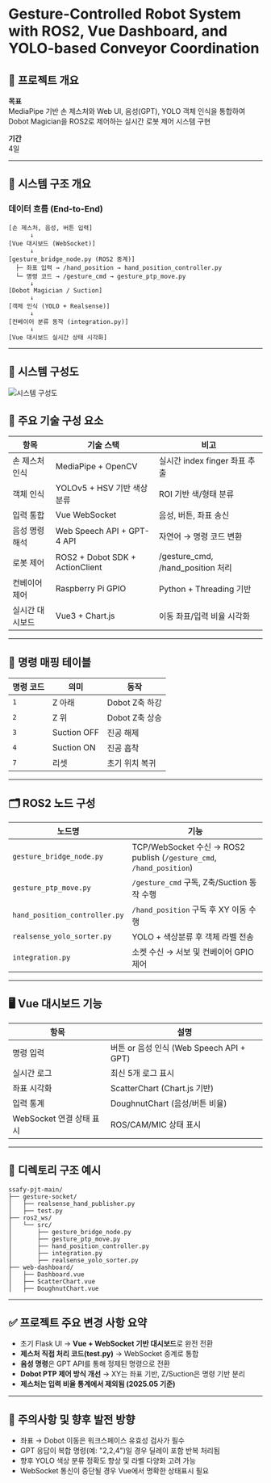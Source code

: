 
# Gesture-Controlled Robot System with ROS2, Vue Dashboard, and YOLO-based Conveyor Coordination

## 📝 프로젝트 개요

**목표**  
MediaPipe 기반 손 제스처와 Web UI, 음성(GPT), YOLO 객체 인식을 통합하여 Dobot Magician을 ROS2로 제어하는 실시간 로봇 제어 시스템 구현

**기간**  
4일

---

## 🧱 시스템 구조 개요

### 데이터 흐름 (End-to-End)

```
[손 제스처, 음성, 버튼 입력]
      ↓
[Vue 대시보드 (WebSocket)]
      ↓
[gesture_bridge_node.py (ROS2 중계)]
  ├─ 좌표 입력 → /hand_position → hand_position_controller.py
  └─ 명령 코드 → /gesture_cmd → gesture_ptp_move.py
      ↓
[Dobot Magician / Suction]
      ↓
[객체 인식 (YOLO + Realsense)]
      ↓
[컨베이어 분류 동작 (integration.py)]
      ↓
[Vue 대시보드 실시간 상태 시각화]
```

---
## 🧭 시스템 구성도

![시스템 구성도](./assets/system-architecture.png)
## 🔧 주요 기술 구성 요소

| 항목 | 기술 스택 | 비고 |
|------|-----------|------|
| 손 제스처 인식 | MediaPipe + OpenCV | 실시간 index finger 좌표 추출 |
| 객체 인식 | YOLOv5 + HSV 기반 색상 분류 | ROI 기반 색/형태 분류 |
| 입력 통합 | Vue WebSocket | 음성, 버튼, 좌표 송신 |
| 음성 명령 해석 | Web Speech API + GPT-4 API | 자연어 → 명령 코드 변환 |
| 로봇 제어 | ROS2 + Dobot SDK + ActionClient | /gesture_cmd, /hand_position 처리 |
| 컨베이어 제어 | Raspberry Pi GPIO | Python + Threading 기반 |
| 실시간 대시보드 | Vue3 + Chart.js | 이동 좌표/입력 비율 시각화 |

---

## 🧠 명령 매핑 테이블

| 명령 코드 | 의미 | 동작 |
|------------|------|------|
| `1` | Z 아래 | Dobot Z축 하강 |
| `2` | Z 위 | Dobot Z축 상승 |
| `3` | Suction OFF | 진공 해제 |
| `4` | Suction ON | 진공 흡착 |
| `7` | 리셋 | 초기 위치 복귀 |

---

## 🗂 ROS2 노드 구성

| 노드명 | 기능 |
|--------|------|
| `gesture_bridge_node.py` | TCP/WebSocket 수신 → ROS2 publish (`/gesture_cmd`, `/hand_position`) |
| `gesture_ptp_move.py` | `/gesture_cmd` 구독, Z축/Suction 동작 수행 |
| `hand_position_controller.py` | `/hand_position` 구독 후 XY 이동 수행 |
| `realsense_yolo_sorter.py` | YOLO + 색상분류 후 객체 라벨 전송 |
| `integration.py` | 소켓 수신 → 서보 및 컨베이어 GPIO 제어 |

---

## 🖥️ Vue 대시보드 기능

| 항목 | 설명 |
|------|------|
| 명령 입력 | 버튼 or 음성 인식 (Web Speech API + GPT) |
| 실시간 로그 | 최신 5개 로그 표시 |
| 좌표 시각화 | ScatterChart (Chart.js 기반) |
| 입력 통계 | DoughnutChart (음성/버튼 비율) |
| WebSocket 연결 상태 표시 | ROS/CAM/MIC 상태 표시 |

---

## 📁 디렉토리 구조 예시

```
ssafy-pjt-main/
├── gesture-socket/
│   ├── realsense_hand_publisher.py
│   ├── test.py
├── ros2_ws/
│   └── src/
│       ├── gesture_bridge_node.py
│       ├── gesture_ptp_move.py
│       ├── hand_position_controller.py
│       ├── integration.py
│       ├── realsense_yolo_sorter.py
├── web-dashboard/
│   ├── Dashboard.vue
│   ├── ScatterChart.vue
│   ├── DoughnutChart.vue
```

---

## ✅ 프로젝트 주요 변경 사항 요약

- 초기 Flask UI → **Vue + WebSocket 기반 대시보드**로 완전 전환
- **제스처 직접 처리 코드(test.py)** → WebSocket 중계로 통합
- **음성 명령**은 GPT API를 통해 정제된 명령으로 전환
- **Dobot PTP 제어 방식 개선** → XY는 좌표 기반, Z/Suction은 명령 기반 분리
- **제스처는 입력 비율 통계에서 제외됨 (2025.05 기준)**

---

## 📌 주의사항 및 향후 발전 방향

- 좌표 → Dobot 이동은 워크스페이스 유효성 검사가 필수
- GPT 응답이 복합 명령(예: "2,2,4")일 경우 딜레이 포함 반복 처리됨
- 향후 YOLO 색상 분류 정확도 향상 및 라벨 다양화 고려 가능
- WebSocket 통신이 중단될 경우 Vue에서 명확한 상태표시 필요
